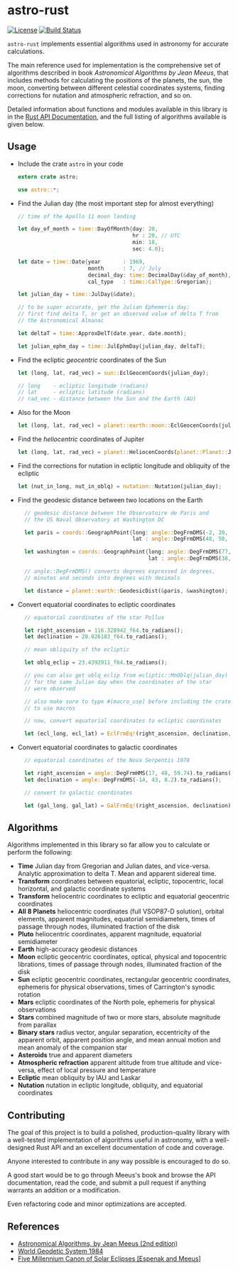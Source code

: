 # astro-rust

[![License](https://img.shields.io/packagist/l/doctrine/orm.svg)](https://github.com/saurvs/astro-rust/blob/master/LICENSE.md) [![Build Status](https://travis-ci.org/saurvs/astro-rust.svg?branch=master)](https://travis-ci.org/saurvs/astro-rust)

```astro-rust``` implements essential algorithms used in astronomy for accurate calculations.

The main reference used for implementation is the comprehensive set of algorithms described in book *Astronomical Algorithms by Jean Meeus*, that includes methods for calculating the positions of the planets, the sun, the moon, converting between different celestial coordinates systems, finding corrections for nutation and atmospheric refraction, and so on.

Detailed information about functions and modules available in this library is in the [Rust API Documentation](https://saurvs.github.io/astro-rust/), and the full listing of algorithms available is given below.

## Usage

* Include the crate ```astro``` in your code
  ```rust
  extern crate astro;

  use astro::*;
  ```

* Find the Julian day (the most important step for almost everything)
  ```rust
  // time of the Apollo 11 moon landing

  let day_of_month = time::DayOfMonth{day: 20,
				 			          hr : 20, // UTC
                                      min: 18,
                                      sec: 4.0};

  let date = time::Date{year       : 1969,
                        month      : 7, // July
                        decimal_day: time::DecimalDay(&day_of_month),
                        cal_type   : time::CalType::Gregorian};

  let julian_day = time::JulDay(&date);

  // to be super accurate, get the Julian Ephemeris day;
  // first find delta T, or get an observed value of delta T from
  // the Astronomical Almanac

  let deltaT = time::ApproxDelT(date.year, date.month);

  let julian_ephm_day = time::JulEphmDay(julian_day, deltaT);

  ```

* Find the ecliptic *geocentric* coordinates of the Sun
  ```rust
  let (long, lat, rad_vec) = sun::EclGeocenCoords(julian_day);

  // long    - ecliptic longitude (radians)
  // lat     - ecliptic latitude (radians)
  // rad_vec - distance between the Sun and the Earth (AU)
  ```

* Also for the Moon
  ```rust
  let (long, lat, rad_vec) = planet::earth::moon::EclGeocenCoords(julian_day);
  ```

* Find the *heliocentric* coordinates of Jupiter
  ```rust
  let (long, lat, rad_vec) = planet::HeliocenCoords(planet::Planet::Jupiter, julian_day);
  ```

* Find the corrections for nutation in ecliptic longitude and obliquity of the ecliptic
  ```rust
  let (nut_in_long, nut_in_oblq) = nutation::Nutation(julian_day);
  ```

* Find the geodesic distance between two locations on the Earth
  ```rust
	// geodesic distance between the Observatoire de Paris and
    // the US Naval Observatory at Washington DC

    let paris = coords::GeographPoint{long: angle::DegFrmDMS(-2, 20, 14.0).to_radians(),
                                      lat : angle::DegFrmDMS(48, 50, 11.0).to_radians()};

    let washington = coords::GeographPoint{long: angle::DegFrmDMS(77,  3, 56.0).to_radians(),
                                           lat : angle::DegFrmDMS(38, 55, 17.0).to_radians()};

	// angle::DegFrmDMS() converts degrees expressed in degrees,
	// minutes and seconds into degrees with decimals

    let distance = planet::earth::GeodesicDist(&paris, &washington); // in meters
  ```

* Convert equatorial coordinates to ecliptic coordinates
  ```rust
	// equatorial coordinates of the star Pollux

    let right_ascension = 116.328942_f64.to_radians();
    let declination = 28.026183_f64.to_radians();

    // mean obliquity of the ecliptic

    let oblq_eclip = 23.4392911_f64.to_radians();

    // you can also get oblq_eclip from ecliptic::MnOblq(julian_day)
    // for the same Julian day when the coordinates of the star
    // were observed

    // also make sure to type #[macro_use] before including the crate
    // to use macros

    // now, convert equatorial coordinates to ecliptic coordinates

    let (ecl_long, ecl_lat) = EclFrmEq!(right_ascension, declination, oblq_eclip);
  ```

* Convert equatorial coordinates to galactic coordinates
  ```rust
	// equatorial coordinates of the Nova Serpentis 1978

    let right_ascension = angle::DegFrmHMS(17, 48, 59.74).to_radians();
    let declination = angle::DegFrmDMS(-14, 43, 8.2).to_radians();

    // convert to galactic coordinates

    let (gal_long, gal_lat) = GalFrmEq!(right_ascension, declination);
  ```

## Algorithms

Algorithms implemented in this library so far allow you to calculate or perform the following:

* **Time** Julian day from Gregorian and Julian dates, and vice-versa. Analytic approximation to delta T. Mean and apparent sidereal time.
* **Transform** coordinates between equatorial, ecliptic, topocentric, local horizontal, and galactic coordinate systems
* **Transform** heliocentric coordinates to ecliptic and equatorial geocentric coordinates
* **All 8 Planets** heliocentric coordinates (full VSOP87-D solution), orbital elements, apparent magnitudes, equatorial semidiameters, times of passage through nodes, illuminated fraction of the disk
* **Pluto** heliocentric coordinates, apparent magnitude, equatorial semidiameter
* **Earth** high-accuracy geodesic distances
* **Moon** ecliptic geocentric coordinates, optical, physical and topocentric librations, times of passage through nodes,
illuminated fraction of the disk
* **Sun** ecliptic geocentric coordinates, rectangular geocentric coordinates, ephemeris for physical observations, times of Carrington's synodic rotation
* **Mars** ecliptic coordinates of the North pole, ephemeris for physical observations
* **Stars** combined magnitude of two or more stars, absolute magnitude from parallax
* **Binary stars** radius vector, angular separation, eccentricity of the apparent orbit, apparent position angle, and mean annual motion and mean anomaly of the companion star
* **Asteroids** true and apparent diameters
* **Atmospheric refraction** apparent altitude from true altitude and vice-versa, effect of local pressure and temperature
* **Ecliptic** mean obliquity by IAU and Laskar
* **Nutation** nutation in ecliptic longitude, obliquity, and equatorial coordinates

## Contributing

The goal of this project is to build a polished, production-quality library with a well-tested implementation of algorithms useful in  astronomy, with a well-designed Rust API and an excellent documentation of code and coverage.

Anyone interested to contribute in any way possible is encouraged to do so.

A good start would be to go through Meeus's book and browse the API documentation, read the code, and submit a pull request if anything warrants an addition or a modification.

Even refactoring code and minor optimizations are accepted.

## References
* [Astronomical Algorithms, by Jean Meeus (2nd edition)](http://www.willbell.com/math/mc1.htm)
* [World Geodetic System 1984](https://confluence.qps.nl/pages/viewpage.action?pageId=29855173)
* [Five Millennium Canon of Solar Eclipses [Espenak and Meeus]](http://eclipse.gsfc.nasa.gov/SEcat5/deltatpoly.html)
